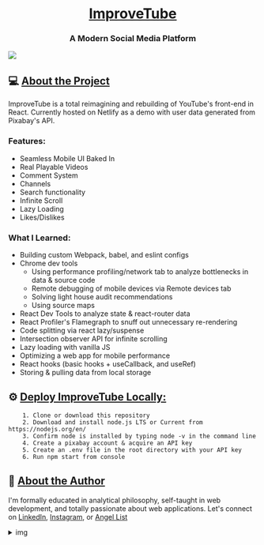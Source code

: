 <h1 align="center"><a href="https://improvetube.dev">ImproveTube</a></h1>
<h3 align="center">A Modern Social Media Platform</h1>
<img src="https://i.imgur.com/5siGEEy.png">


## 💻 [About the Project](#this-link-is-just-for-styling)
ImproveTube is a total reimagining and rebuilding of YouTube's front-end in React. Currently hosted on Netlify as a demo with user data generated from Pixabay's API.

### Features:
- Seamless Mobile UI Baked In
- Real Playable Videos
- Comment System
- Channels
- Search functionality
- Infinite Scroll
- Lazy Loading
- Likes/Dislikes

### What I Learned:
- Building custom Webpack, babel, and eslint configs
- Chrome dev tools 
	* Using performance profiling/network tab to analyze bottlenecks in data & source code
	* Remote debugging of mobile devices via Remote devices tab
	* Solving light house audit recommendations
	* Using source maps
- React Dev Tools to analyze state & react-router data
- React Profiler's Flamegraph to snuff out unnecessary re-rendering
- Code splitting via react lazy/suspense
- Intersection observer API for infinite scrolling
- Lazy loading with vanilla JS
- Optimizing a web app for mobile performance
- React hooks (basic hooks + useCallback, and useRef)
- Storing & pulling data from local storage

## ⚙️  [Deploy ImproveTube Locally:](#this-link-is-just-for-styling)

		1. Clone or download this repository
		2. Download and install node.js LTS or Current from https://nodejs.org/en/
		3. Confirm node is installed by typing node -v in the command line
		4. Create a pixabay account & acquire an API key
		5. Create an .env file in the root directory with your API key
    	6. Run npm start from console
    
    

## 🧑 [About the Author](#this-link-is-just-for-styling)
I'm formally educated in analytical philosophy, self-taught in web development, and totally passionate about web applications. Let's connect on [LinkedIn](https://www.linkedin.com/in/robert-louis/), [Instagram](https://www.instagram.com/_robertlouis/), or [Angel List](https://angel.co/robert-louis?al_content=view+your+profile&al_source=transaction_feed%2Fnetwork_sidebar)

<details>
  <summary>img</summary>
<img src="https://i.imgur.com/cTMP7qW.jpg?1">
</details>
